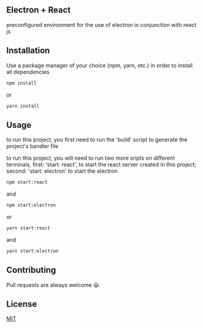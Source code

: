 ## Electron + React 
preconfigured environment for the use of electron in conjunction with react js

## Installation
Use a package manager of your choice (npm, yarn, etc.) in order to install all dependencies

```bash
npm install
```
or

```bash
yarn install
```

## Usage
to run this project, you first need to run the 'build' script to generate the project's bandler file

to run this project, you will need to run two more sripts on different terminals, first: 'start: react', to start the react server created in this project; second: 'start: electron' to start the electron

```bash
npm start:react
```
and 

```bash
npm start:electron
```

or 

```bash
yarn start:react
```

and 

```bash
yarn start:electron
```

## Contributing
Pull requests are always welcome 😃.

## License

[MIT](https://choosealicense.com/licenses/mit/)